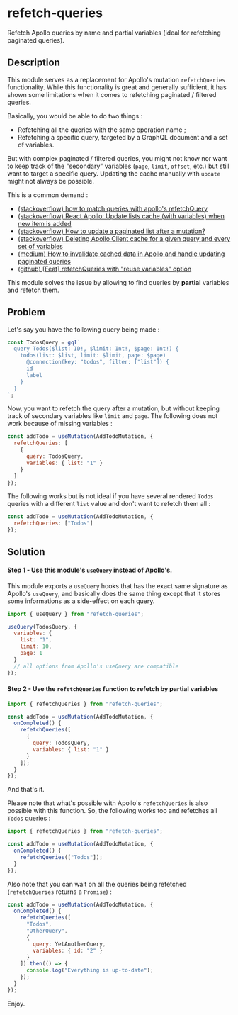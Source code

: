 # refetch-queries

Refetch Apollo queries by name and partial variables (ideal for refetching paginated queries).

## Description

This module serves as a replacement for Apollo's mutation `refetchQueries` functionality. While this functionality is great and generally sufficient, it has shown some limitations when it comes to refetching paginated / filtered queries.

Basically, you would be able to do two things :

- Refetching all the queries with the same operation name ;
- Refetching a specific query, targeted by a GraphQL document and a set of variables.

But with complex paginated / filtered queries, you might not know nor want to keep track of the "secondary" variables (`page`, `limit`, `offset`, etc.) but still want to target a specific query. Updating the cache manually with `update` might not always be possible.

This is a common demand :

- [(stackoverflow) how to match queries with apollo's refetchQuery](https://stackoverflow.com/questions/55306424/how-to-match-queries-with-apollos-refetchquery)
- [(stackoverflow) React Apollo: Update lists cache (with variables) when new item is added](https://stackoverflow.com/questions/54522503/react-apollo-update-lists-cache-with-variables-when-new-item-is-added)
- [(stackoverflow) How to update a paginated list after a mutation?](https://stackoverflow.com/questions/48242062/how-to-update-a-paginated-list-after-a-mutation)
- [(stackoverflow) Deleting Apollo Client cache for a given query and every set of variables](https://stackoverflow.com/questions/48596265/deleting-apollo-client-cache-for-a-given-query-and-every-set-of-variables)
- [(medium) How to invalidate cached data in Apollo and handle updating paginated queries](https://medium.com/@martinseanhunt/how-to-invalidate-cached-data-in-apollo-and-handle-updating-paginated-queries-379e4b9e4698)
- [(github) [Feat] refetchQueries with "reuse variables" option](https://github.com/apollographql/react-apollo/issues/817)

This module solves the issue by allowing to find queries by **partial** variables and refetch them.

## Problem

Let's say you have the following query being made :

```javascript
const TodosQuery = gql`
  query Todos($list: ID!, $limit: Int!, $page: Int!) {
    todos(list: $list, limit: $limit, page: $page)
      @connection(key: "todos", filter: ["list"]) {
      id
      label
    }
  }
`;
```

Now, you want to refetch the query after a mutation, but without keeping track of secondary variables like `limit` and `page`. The following does not work because of missing variables :

```javascript
const addTodo = useMutation(AddTodoMutation, {
  refetchQueries: [
    {
      query: TodosQuery,
      variables: { list: "1" }
    }
  ]
});
```

The following works but is not ideal if you have several rendered `Todos` queries with a different `list` value and don't want to refetch them all :

```javascript
const addTodo = useMutation(AddTodoMutation, {
  refetchQueries: ["Todos"]
});
```

## Solution

#### Step 1 - Use this module's `useQuery` instead of Apollo's.

This module exports a `useQuery` hooks that has the exact same signature as Apollo's `useQuery`, and basically does the same thing except that it stores some informations as a side-effect on each query.

```javascript
import { useQuery } from "refetch-queries";

useQuery(TodosQuery, {
  variables: {
    list: "1",
    limit: 10,
    page: 1
  }
  // all options from Apollo's useQuery are compatible
});
```

#### Step 2 - Use the `refetchQueries` function to refetch by partial variables

```javascript
import { refetchQueries } from "refetch-queries";

const addTodo = useMutation(AddTodoMutation, {
  onCompleted() {
    refetchQueries([
      {
        query: TodosQuery,
        variables: { list: "1" }
      }
    ]);
  }
});
```

And that's it.

Please note that what's possible with Apollo's `refetchQueries` is also possible with this function. So, the following works too and refetches all `Todos` queries :

```javascript
import { refetchQueries } from "refetch-queries";

const addTodo = useMutation(AddTodoMutation, {
  onCompleted() {
    refetchQueries(["Todos"]);
  }
});
```

Also note that you can wait on all the queries being refetched (`refetchQueries` returns a `Promise`) :

```javascript
const addTodo = useMutation(AddTodoMutation, {
  onCompleted() {
    refetchQueries([
      "Todos",
      "OtherQuery",
      {
        query: YetAnotherQuery,
        variables: { id: "2" }
      }
    ]).then(() => {
      console.log("Everything is up-to-date");
    });
  }
});
```

Enjoy.
